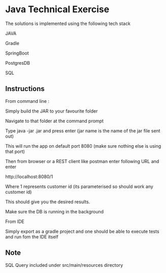 # Java Technical Exercise

The solutions is implemented using the following tech stack

JAVA

Gradle

SpringBoot

PostgresDB

SQL


## Instructions

From command line :

Simply build the JAR to your favourite folder

Navigate to that folder at the command prompt

Type java -jar <jarname>.jar and press enter (jar name is the name of the jar file sent out)

This will run the app on default port 8080 (make sure nothing else is using that port)

Then from browser or a REST client like postman enter following URL and enter

http://localhost:8080/1

Where 1 represents customer id (its parameterised so should work any customer id)

This should give you the desired results.

Make sure the DB is running in the background


From IDE

Simply export as a gradle project and one should be able to execute tests and run fom the IDE itself

## Note

SQL Query included under src/main/resources directory
